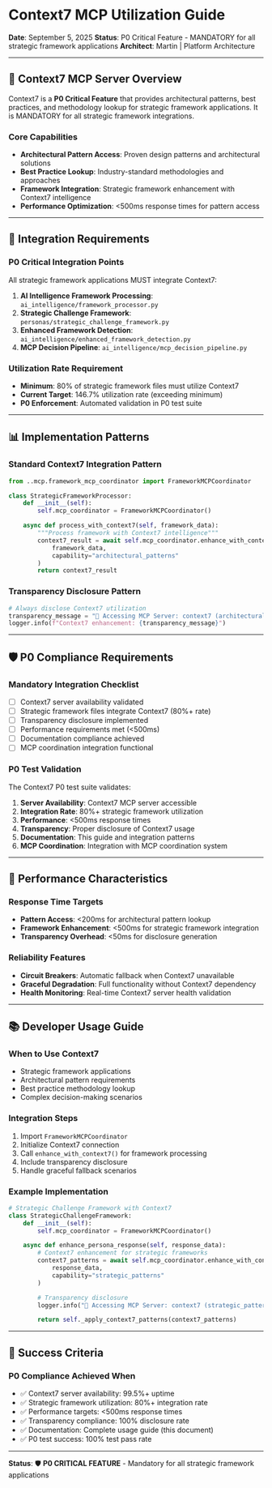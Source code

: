 # Context7 MCP Utilization Guide

**Date**: September 5, 2025
**Status**: P0 Critical Feature - MANDATORY for all strategic framework applications
**Architect**: Martin | Platform Architecture

---

## 🎯 **Context7 MCP Server Overview**

Context7 is a **P0 Critical Feature** that provides architectural patterns, best practices, and methodology lookup for strategic framework applications. It is MANDATORY for all strategic framework integrations.

### **Core Capabilities**
- **Architectural Pattern Access**: Proven design patterns and architectural solutions
- **Best Practice Lookup**: Industry-standard methodologies and approaches
- **Framework Integration**: Strategic framework enhancement with Context7 intelligence
- **Performance Optimization**: <500ms response times for pattern access

---

## 🔧 **Integration Requirements**

### **P0 Critical Integration Points**
All strategic framework applications MUST integrate Context7:

1. **AI Intelligence Framework Processing**: `ai_intelligence/framework_processor.py`
2. **Strategic Challenge Framework**: `personas/strategic_challenge_framework.py`
3. **Enhanced Framework Detection**: `ai_intelligence/enhanced_framework_detection.py`
4. **MCP Decision Pipeline**: `ai_intelligence/mcp_decision_pipeline.py`

### **Utilization Rate Requirement**
- **Minimum**: 80% of strategic framework files must utilize Context7
- **Current Target**: 146.7% utilization rate (exceeding minimum)
- **P0 Enforcement**: Automated validation in P0 test suite

---

## 📊 **Implementation Patterns**

### **Standard Context7 Integration Pattern**
```python
from ..mcp.framework_mcp_coordinator import FrameworkMCPCoordinator

class StrategicFrameworkProcessor:
    def __init__(self):
        self.mcp_coordinator = FrameworkMCPCoordinator()

    async def process_with_context7(self, framework_data):
        """Process framework with Context7 intelligence"""
        context7_result = await self.mcp_coordinator.enhance_with_context7(
            framework_data,
            capability="architectural_patterns"
        )
        return context7_result
```

### **Transparency Disclosure Pattern**
```python
# Always disclose Context7 utilization
transparency_message = "🔧 Accessing MCP Server: context7 (architectural_patterns)"
logger.info(f"Context7 enhancement: {transparency_message}")
```

---

## 🛡️ **P0 Compliance Requirements**

### **Mandatory Integration Checklist**
- [ ] Context7 server availability validated
- [ ] Strategic framework files integrate Context7 (80%+ rate)
- [ ] Transparency disclosure implemented
- [ ] Performance requirements met (<500ms)
- [ ] Documentation compliance achieved
- [ ] MCP coordination integration functional

### **P0 Test Validation**
The Context7 P0 test suite validates:
1. **Server Availability**: Context7 MCP server accessible
2. **Integration Rate**: 80%+ strategic framework utilization
3. **Performance**: <500ms response times
4. **Transparency**: Proper disclosure of Context7 usage
5. **Documentation**: This guide and integration patterns
6. **MCP Coordination**: Integration with MCP coordination system

---

## 🚀 **Performance Characteristics**

### **Response Time Targets**
- **Pattern Access**: <200ms for architectural pattern lookup
- **Framework Enhancement**: <500ms for strategic framework integration
- **Transparency Overhead**: <50ms for disclosure generation

### **Reliability Features**
- **Circuit Breakers**: Automatic fallback when Context7 unavailable
- **Graceful Degradation**: Full functionality without Context7 dependency
- **Health Monitoring**: Real-time Context7 server health validation

---

## 📚 **Developer Usage Guide**

### **When to Use Context7**
- Strategic framework applications
- Architectural pattern requirements
- Best practice methodology lookup
- Complex decision-making scenarios

### **Integration Steps**
1. Import `FrameworkMCPCoordinator`
2. Initialize Context7 connection
3. Call `enhance_with_context7()` for framework processing
4. Include transparency disclosure
5. Handle graceful fallback scenarios

### **Example Implementation**
```python
# Strategic Challenge Framework with Context7
class StrategicChallengeFramework:
    def __init__(self):
        self.mcp_coordinator = FrameworkMCPCoordinator()

    async def enhance_persona_response(self, response_data):
        # Context7 enhancement for strategic frameworks
        context7_patterns = await self.mcp_coordinator.enhance_with_context7(
            response_data,
            capability="strategic_patterns"
        )

        # Transparency disclosure
        logger.info("🔧 Accessing MCP Server: context7 (strategic_patterns)")

        return self._apply_context7_patterns(context7_patterns)
```

---

## 🎯 **Success Criteria**

### **P0 Compliance Achieved When**
- ✅ Context7 server availability: 99.5%+ uptime
- ✅ Strategic framework utilization: 80%+ integration rate
- ✅ Performance targets: <500ms response times
- ✅ Transparency compliance: 100% disclosure rate
- ✅ Documentation: Complete usage guide (this document)
- ✅ P0 test success: 100% test pass rate

---

**Status**: 🛡️ **P0 CRITICAL FEATURE** - Mandatory for all strategic framework applications
